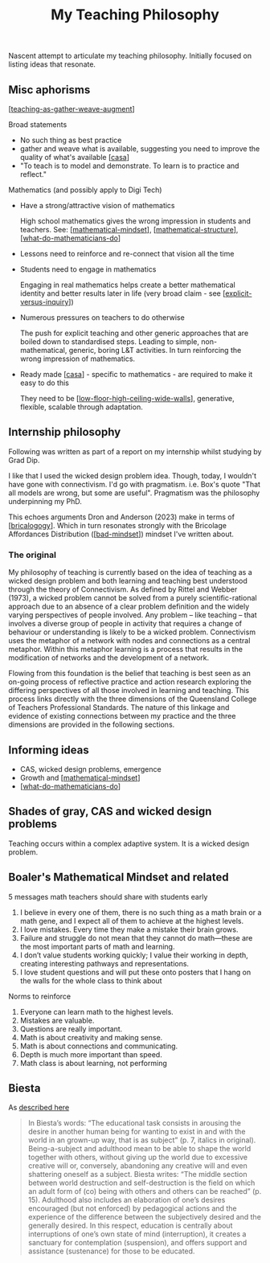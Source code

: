 ﻿---
backlinks:
- title: 'Teaching '
  url: /memex/sense/Teaching/teaching.html
- title: Returning to the profession
  url: /memex/sense/Teaching/RTT/returning-to-the-profession.html
- title: My approach to teaching mathematics
  url: /memex/sense/Teaching/Mathematics/my-approach-to-teaching-mathematics.html
- title: My approach to teaching digital technologies
  url: /memex/sense/Teaching/Mathematics/my-approach-to-teaching-digital-technologies.html
- title: Teaching implementation
  url: /memex/sense/Teaching/Implementation/teaching-implementation.html
title: My Teaching Philosophy
---
Nascent attempt to articulate my teaching philosophy. Initially focused on listing ideas that resonate.

## Misc aphorisms

[[teaching-as-gather-weave-augment]]

Broad statements

- No such thing as best practice
- gather and weave what is available, suggesting you need to improve the quality of what's available [[casa]]
- "To teach is to model and demonstrate. To learn is to practice and reflect."

Mathematics (and possibly apply to Digi Tech)

- Have a strong/attractive vision of mathematics

    High school mathematics gives the wrong impression in students and teachers. See: [[mathematical-mindset]], [[mathematical-structure]], [[what-do-mathematicians-do]]
- Lessons need to reinforce and re-connect that vision all the time 
- Students need to engage in mathematics

    Engaging in real mathematics helps create a better mathematical identity and better results later in life (very broad claim - see [[explicit-versus-inquiry]])
- Numerous pressures on teachers to do otherwise

    The push for explicit teaching and other generic approaches that are boiled down to standardised steps. Leading to simple, non-mathematical, generic, boring L&T activities. In turn reinforcing the wrong impression of mathematics.
- Ready made [[casa]] - specific to mathematics - are required to make it easy to do this

    They need to be [[low-floor-high-ceiling-wide-walls]], generative, flexible, scalable through adaptation. 

## Internship philosophy

Following was written as part of a report on my internship whilst studying by Grad Dip.

I like that I used the wicked design problem idea. Though, today, I wouldn't have gone with connectivism. I'd go with pragmatism. i.e. Box's quote "That all models are wrong, but some are useful". Pragmatism was the philosophy underpinning my PhD. 

This echoes arguments Dron and Anderson (2023) make in terms of [[bricalogogy]]. Which in turn resonates strongly with the Bricolage Affordances Distribution ([[bad-mindset]]) mindset I've written about. 

### The original

My philosophy of teaching is currently based on the idea of teaching as a wicked design problem and both learning and teaching best understood through the theory of Connectivism. As defined by Rittel and Webber (1973), a wicked problem cannot be solved from a purely scientific-rational approach due to an absence of a clear problem definition and the widely varying perspectives of people involved. Any problem – like teaching – that involves a diverse group of people in activity that requires a change of behaviour or understanding is likely to be a wicked problem. Connectivism uses the metaphor of a network with nodes and connections as a central metaphor. Within this metaphor learning is a process that results in the modification of networks and the development of a network.

Flowing from this foundation is the belief that teaching is best seen as an on-going process of reflective practice and action research exploring the differing perspectives of all those involved in learning and teaching. This process links directly with the three dimensions of the Queensland College of Teachers Professional Standards. The nature of this linkage and evidence of existing connections between my practice and the three dimensions are provided in the following sections. 



## Informing ideas

- CAS, wicked design problems, emergence
- Growth and [[mathematical-mindset]]
- [[what-do-mathematicians-do]]

## Shades of gray, CAS and wicked design problems

Teaching occurs within a complex adaptive system. It is a wicked design problem.


## Boaler's Mathematical Mindset and related

5 messages math teachers should share with students early

1. I believe in every one of them, there is no such thing as a math brain or a math gene, and I expect all of them to achieve at the highest levels.
2. I love mistakes. Every time they make a mistake their brain grows.
3. Failure and struggle do not mean that they cannot do math—these are the most important parts of math and learning.
4. I don’t value students working quickly; I value their working in depth, creating interesting pathways and representations.
5. I love student questions and will put these onto posters that I hang on the walls for the whole class to think about

Norms to reinforce

1. Everyone can learn math to the highest levels.
2. Mistakes are valuable.
3. Questions are really important.
4. Math is about creativity and making sense.
5. Math is about connections and communicating.
6. Depth is much more important than speed.
7. Math class is about learning, not performing

## Biesta

As [described here](https://www.philosophy-of-education.org/blog/book-reviews-archived/book-review-the-rediscovery-of-teaching/)

> In Biesta’s words: “The educational task consists in arousing the desire in another human being for wanting to exist in and with the world in an grown-up way, that is as subject” (p. 7, italics in original). Being-a-subject and adulthood mean to be able to shape the world together with others, without giving up the world due to excessive creative will or, conversely, abandoning any creative will and even shattering oneself as a subject. Biesta writes: “The middle section between world destruction and self-destruction is the field on which an adult form of (co) being with others and others can be reached” (p. 15). Adulthood also includes an elaboration of one’s desires encouraged (but not enforced) by pedagogical actions and the experience of the difference between the subjectively desired and the generally desired. In this respect, education is centrally about interruptions of one’s own state of mind (interruption), it creates a sanctuary for contemplation (suspension), and offers support and assistance (sustenance) for those to be educated.

[//begin]: # "Autogenerated link references for markdown compatibility"
[teaching-as-gather-weave-augment]: teaching-as-gather-weave-augment "Teaching as gathering, weaving, and augmenting"
[casa]: ../CASA/casa "Contextually Appropriate Scaffolding Assemblages (CASA)"
[mathematical-mindset]: Mathematics/mathematical-mindset "Mathematical Mindset"
[mathematical-structure]: Mathematics/mathematical-structure "Mathematical structure"
[what-do-mathematicians-do]: Mathematics/what-do-mathematicians-do "What do mathematicians do?"
[explicit-versus-inquiry]: Mathematics/explicit-versus-inquiry "Explicit versus inquiry"
[low-floor-high-ceiling-wide-walls]: low-floor-high-ceiling-wide-walls "Low Floor, High Ceiling, Wide Walls"
[bricalogogy]: ../Bricolage/bricalogogy "Bricolagogy"
[bad-mindset]: ../CASA/bad-mindset "The BAD (Bricolage, Affordances, Distribution) mindset"
[//end]: # "Autogenerated link references"